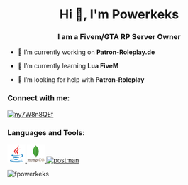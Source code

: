 <h1 align="center">Hi 👋, I'm Powerkeks</h1>
<h3 align="center">I am a Fivem/GTA RP Server Owner</h3>

- 🔭 I’m currently working on **Patron-Roleplay.de**

- 🌱 I’m currently learning **Lua FiveM**

- 🤝 I’m looking for help with **Patron-Roleplay**

<h3 align="left">Connect with me:</h3>
<p align="left">
<a href="https://discord.gg/patronroleplay" target="blank"><img align="center" src="https://raw.githubusercontent.com/rahuldkjain/github-profile-readme-generator/master/src/images/icons/Social/discord.svg" alt="ny7W8n8QEf" height="30" width="40" /></a>
</p>

<h3 align="left">Languages and Tools:</h3>
<p align="left"> <a href="https://www.java.com" target="_blank" rel="noreferrer"> <img src="https://raw.githubusercontent.com/devicons/devicon/master/icons/java/java-original.svg" alt="java" width="40" height="40"/> </a> <a href="https://www.mongodb.com/" target="_blank" rel="noreferrer"> <img src="https://raw.githubusercontent.com/devicons/devicon/master/icons/mongodb/mongodb-original-wordmark.svg" alt="mongodb" width="40" height="40"/> </a> <a href="https://postman.com" target="_blank" rel="noreferrer"> <img src="https://www.vectorlogo.zone/logos/getpostman/getpostman-icon.svg" alt="postman" width="40" height="40"/> </a> </a> </p>

<p align="left"> <img src="https://komarev.com/ghpvc/?username=fpowerkeks&label=Profile%20views&color=0e75b6&style=flat" alt="fpowerkeks" /> </p>
